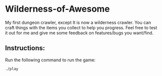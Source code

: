 Wilderness-of-Awesome
==================
My first dungeon crawler, except It is now a wilderness crawler.
You can craft things with the items you collect to help you progress.
Feel free to test it out for me and give me some feedback on features/bugs you want/find.

## Instructions:

Run the following command to run the game:
```
./play
```
